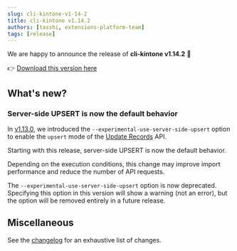 ```yaml
---
slug: cli-kintone-v1-14-2
title: cli-kintone v1.14.2
authors: [tasshi, extensions-platform-team]
tags: [release]
---
```


We are happy to announce the release of **cli-kintone v1.14.2** 🎉

👉 [Download this version here](https://github.com/kintone/cli-kintone/releases/tag/v1.14.2)

## What's new?

### Server-side UPSERT is now the default behavior

In [v1.13.0](./2025-01-16-cli-kintone-v1-13-0.md), we introduced the `--experimental-use-server-side-upsert` option to enable the `upsert` mode of the [Update Records](https://kintone.dev/en/docs/kintone/rest-api/records/update-records/) API.

Starting with this release, server-side UPSERT is now the default behavior.

Depending on the execution conditions, this change may improve import performance and reduce the number of API requests.

The `--experimental-use-server-side-upsert` option is now deprecated.  
Specifying this option in this version will show a warning (not an error), but the option will be removed entirely in a future release.

## Miscellaneous

See the [changelog](https://github.com/kintone/cli-kintone/blob/main/CHANGELOG.md#1142-2025-08-05) for an exhaustive list of changes.
